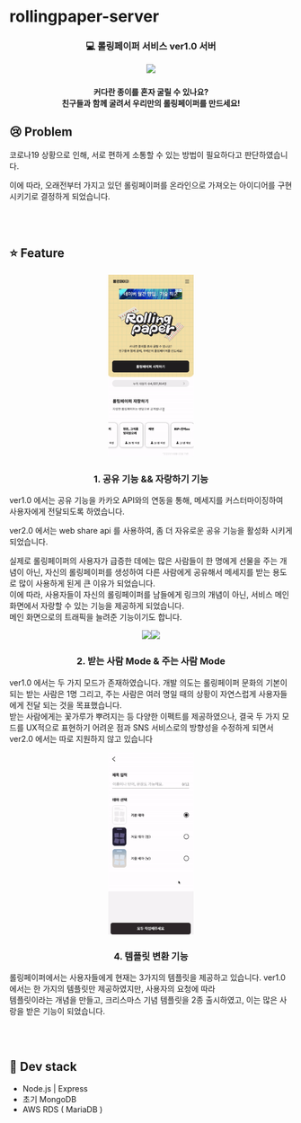 # rollingpaper-server

  <h3><p align="center">
  💻 롤링페이퍼 서비스 ver1.0 서버
  </p></h3>
  <p align="center"><img src="https://github.com/dong149/rollingpaper-server/blob/develop/rollingpaper.gif" width="30%"/></p>
  <h4><p align="center">
  커다란 종이를 혼자 굴릴 수 있나요?<br/>
  친구들과 함께 굴려서 우리만의 롤링페이퍼를 만드세요!
  </p></h4>

  

  ## 😢 Problem

  코로나19 상황으로 인해, 서로 편하게 소통할 수 있는 방법이 필요하다고 판단하였습니다.<br/>

  이에 따라, 오래전부터 가지고 있던 롤링페이퍼를 온라인으로 가져오는 아이디어를 구현시키기로 결정하게 되었습니다.

  

  <br/><br/>


  ## ⭐️ Feature
  
   <p align="center"><img src="https://github.com/dong149/rollingpaper-server/blob/develop/rollingpaper_announc.gif" width="30%"/></p>
  <h3><p align="center">
  1. 공유 기능 && 자랑하기 기능
  </p></h3>
  
  ver1.0 에서는 공유 기능을 카카오 API와의 연동을 통해, 메세지를 커스터마이징하여
  사용자에게 전달되도록 하였습니다.

  ver2.0 에서는 web share api 를 사용하여, 좀 더 자유로운 공유 기능을 활성화 시키게 되었습니다.
    
  실제로 롤링페이퍼의 사용자가 급증한 데에는 많은 사람들이 한 명에게 선물을 주는 개념이 아닌, 자신의 롤링페이퍼를 생성하여 다른 사람에게 공유해서 메세지를 받는 용도로 많이 사용하게 된게 큰 이유가 되었습니다.
  <br/>
  이에 따라, 사용자들이 자신의 롤링페이퍼를 남들에게 링크의 개념이 아닌, 서비스 메인 화면에서 자랑할 수 있는 기능을 제공하게 되었습니다.
  <br/>
  메인 화면으로의 트래픽을 늘려준 기능이기도 합니다.


  <p align="center"><img src="https://github.com/dong149/rollingpaper-server/blob/develop/rollingpaper_main.gif" width="30%"/><img src="https://github.com/dong149/rollingpaper-server/blob/develop/rollingpaper_detail.gif" width="30%"/></p>
  <h3><p align="center">
  2. 받는 사람 Mode & 주는 사람 Mode
  </p></h3>
  
  ver1.0 에서는 두 가지 모드가 존재하였습니다. 개발 의도는 롤링페이퍼 문화의 기본이 되는 받는 사람은 1명 그리고, 주는 사람은 여러 명일 때의 상황이 자연스럽게 사용자들에게 전달 되는 것을 목표했습니다.
  <br/>
  받는 사람에게는 꽃가루가 뿌려지는 등 다양한 이펙트를 제공하였으나,
  결국 두 가지 모드를 UX적으로 표현하기 어려운 점과 SNS 서비스로의 방향성을 수정하게 되면서 ver2.0 에서는 따로 지원하지 않고 있습니다


  <p align="center"><img src="https://github.com/dong149/rollingpaper-server/blob/develop/rollingpaper_template.gif" width="30%"/></p>
  <h3><p align="center">
  4. 템플릿 변환 기능
  </p></h3>
  
  롤링페이퍼에서는 사용자들에게 현재는 3가지의 템플릿을 제공하고 있습니다.
  ver1.0에서는 한 가지의 템플릿만 제공하였지만, 사용자의 요청에 따라
  <br/>템플릿이라는 개념을 만들고, 크리스마스 기념 템플릿을 2종 출시하였고, 이는 많은 사랑을 받은 기능이 되었습니다.

<br/><br/>

## 🔨 Dev stack

- Node.js | Express
- 초기 MongoDB
- AWS RDS ( MariaDB )

<br/><br/>

